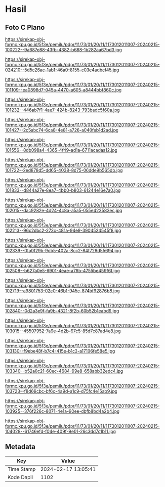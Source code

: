 # Hasil

## Foto C Plano

https://sirekap-obj-formc.kpu.go.id/5f3e/pemilu/pdpr/11/73/01/20/11/1173012011007-20240215-100222--9a687e88-43fb-4382-b688-1b282aa67bd3.jpg

https://sirekap-obj-formc.kpu.go.id/5f3e/pemilu/pdpr/11/73/01/20/11/1173012011007-20240215-024210--5d5c26ac-1ab1-46a0-8155-c03e4adbcf45.jpg

https://sirekap-obj-formc.kpu.go.id/5f3e/pemilu/pdpr/11/73/01/20/11/1173012011007-20240215-101109--ea0898d7-045a-4470-a605-a8444bbf860c.jpg

https://sirekap-obj-formc.kpu.go.id/5f3e/pemilu/pdpr/11/73/01/20/11/1173012011007-20240215-101232--446ab7f1-4ae7-424b-8243-793badc5f60a.jpg

https://sirekap-obj-formc.kpu.go.id/5f3e/pemilu/pdpr/11/73/01/20/11/1173012011007-20240215-101427--2c5abc74-6ca8-4e81-a726-a040feb1d2ad.jpg

https://sirekap-obj-formc.kpu.go.id/5f3e/pemilu/pdpr/11/73/01/20/11/1173012011007-20240215-101556--8db098a4-4365-4f49-ad1a-6711acadaa12.jpg

https://sirekap-obj-formc.kpu.go.id/5f3e/pemilu/pdpr/11/73/01/20/11/1173012011007-20240215-101722--2ed878d5-dd65-4038-8d75-06dde9b565db.jpg

https://sirekap-obj-formc.kpu.go.id/5f3e/pemilu/pdpr/11/73/01/20/11/1173012011007-20240215-101833--d844a27e-8ea7-4bb0-b803-61244e16e7a0.jpg

https://sirekap-obj-formc.kpu.go.id/5f3e/pemilu/pdpr/11/73/01/20/11/1173012011007-20240215-102015--dac9282e-4d24-4c8a-a5a5-055e423583ec.jpg

https://sirekap-obj-formc.kpu.go.id/5f3e/pemilu/pdpr/11/73/01/20/11/1173012011007-20240215-102213--96c2dbc2-273c-481a-94e9-3904524545f8.jpg

https://sirekap-obj-formc.kpu.go.id/5f3e/pemilu/pdpr/11/73/01/20/11/1173012011007-20240215-102339--0fa0f29b-9db5-402a-8cc2-84f726d55694.jpg

https://sirekap-obj-formc.kpu.go.id/5f3e/pemilu/pdpr/11/73/01/20/11/1173012011007-20240215-102508--b627a0e5-6901-4eae-a79b-4755be459f6f.jpg

https://sirekap-obj-formc.kpu.go.id/5f3e/pemilu/pdpr/11/73/01/20/11/1173012011007-20240215-102719--a9801753-02c0-46b1-945c-874bf92876b8.jpg

https://sirekap-obj-formc.kpu.go.id/5f3e/pemilu/pdpr/11/73/01/20/11/1173012011007-20240215-102840--0d2a3e9f-fa9b-4321-8f2b-60b52b1eabd9.jpg

https://sirekap-obj-formc.kpu.go.id/5f3e/pemilu/pdpr/11/73/01/20/11/1173012011007-20240215-103015--45507952-7a9e-4d2b-97c5-85d7c87ad4e8.jpg

https://sirekap-obj-formc.kpu.go.id/5f3e/pemilu/pdpr/11/73/01/20/11/1173012011007-20240215-103130--f9ebe48f-b7c4-415e-b1c3-a17106fe58e5.jpg

https://sirekap-obj-formc.kpu.go.id/5f3e/pemilu/pdpr/11/73/01/20/11/1173012011007-20240215-103340--b52a0c21-60ec-4684-99e8-658abb32edc4.jpg

https://sirekap-obj-formc.kpu.go.id/5f3e/pemilu/pdpr/11/73/01/20/11/1173012011007-20240215-103723--f8d69cbc-bf6c-4a9d-a1c9-d75fc4e15ab9.jpg

https://sirekap-obj-formc.kpu.go.id/5f3e/pemilu/pdpr/11/73/01/20/11/1173012011007-20240215-103925--376f226c-8071-4e1a-90ee-dbfb8bd4a2b4.jpg

https://sirekap-obj-formc.kpu.go.id/5f3e/pemilu/pdpr/11/73/01/20/11/1173012011007-20240215-104028--61746efd-f04e-409f-9e01-26c3dd7c1b11.jpg


## Metadata

| Key        | Value               |
| ---------- | ------------------- |
| Time Stamp | 2024-02-17 13:05:41 |
| Kode Dapil | 1102                |



